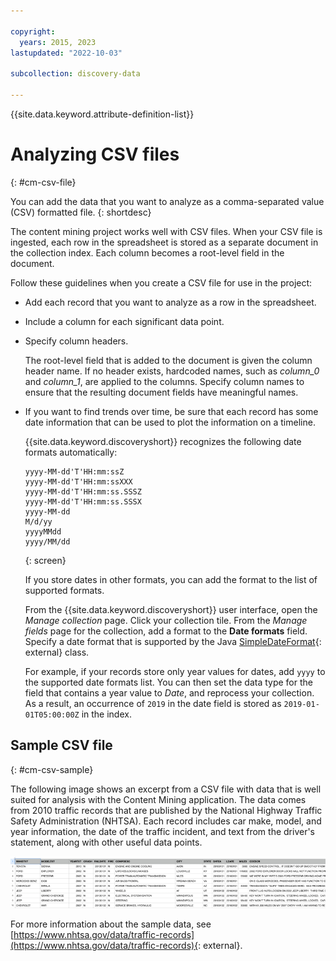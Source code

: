 ```yaml
---

copyright:
  years: 2015, 2023
lastupdated: "2022-10-03"

subcollection: discovery-data

---
```


{{site.data.keyword.attribute-definition-list}}

# Analyzing CSV files
{: #cm-csv-file}

You can add the data that you want to analyze as a comma-separated value (CSV) formatted file.
{: shortdesc}

The content mining project works well with CSV files. When your CSV file is ingested, each row in the spreadsheet is stored as a separate document in the collection index. Each column becomes a root-level field in the document.

Follow these guidelines when you create a CSV file for use in the project:

-   Add each record that you want to analyze as a row in the spreadsheet.
-   Include a column for each significant data point.
-   Specify column headers.

    The root-level field that is added to the document is given the column header name. If no header exists, hardcoded names, such as *column_0* and *column_1*, are applied to the columns. Specify column names to ensure that the resulting document fields have meaningful names.

-   If you want to find trends over time, be sure that each record has some date information that can be used to plot the information on a timeline.

    {{site.data.keyword.discoveryshort}} recognizes the following date formats automatically:

    ```text
    yyyy-MM-dd'T'HH:mm:ssZ
    yyyy-MM-dd'T'HH:mm:ssXXX
    yyyy-MM-dd'T'HH:mm:ss.SSSZ
    yyyy-MM-dd'T'HH:mm:ss.SSSX
    yyyy-MM-dd
    M/d/yy
    yyyyMMdd
    yyyy/MM/dd
    ```
    {: screen}

    If you store dates in other formats, you can add the format to the list of supported formats. 
    
    From the {{site.data.keyword.discoveryshort}} user interface, open the *Manage collection* page. Click your collection tile. From the *Manage fields* page for the collection, add a format to the **Date formats** field. Specify a date format that is supported by the Java [SimpleDateFormat](https://docs.oracle.com/javase/8/docs/api/java/text/SimpleDateFormat.html){: external} class.
    
    For example, if your records store only year values for dates, add `yyyy` to the supported date formats list. You can then set the data type for the field that contains a year value to *Date*, and reprocess your collection. As a result, an occurrence of `2019` in the date field is stored as `2019-01-01T05:00:00Z` in the index.

## Sample CSV file
{: #cm-csv-sample}

The following image shows an excerpt from a CSV file with data that is well suited for analysis with the Content Mining application. The data comes from 2010 traffic records that are published by the National Highway Traffic Safety Administration (NHTSA). Each record includes car make, model, and year information, the date of the traffic incident, and text from the driver's statement, along with other useful data points.

![Shows an excerpt from a csv file with the columns: MAKETXT, MODELTXT, YEARTXT, CRASH, FAILDATE, FIRE, COMPDESC, CITY, STATE, DATEA, LDATE, MILES, CDESCR](images/cm-csv-sample.png)

For more information about the sample data, see [https://www.nhtsa.gov/data/traffic-records](https://www.nhtsa.gov/data/traffic-records){: external}.
